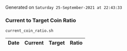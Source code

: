 Generated on `Saturday 25-September-2021 at 22:43:33`

### Current to Target Coin Ratio
`current_coin_ratio.sh`

Date|Current|Target|Ratio
---|---|---|---
